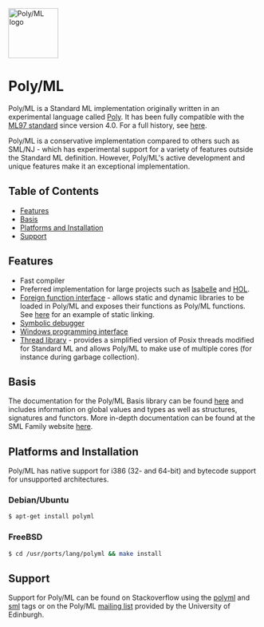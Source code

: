 <img src="http://www.polyml.org/images/Poly_Parrot3.gif" alt="Poly/ML logo" height="100" >

# Poly/ML

Poly/ML is a Standard ML implementation originally written in an experimental
language called [Poly](http://www.polyml.org/Doc.html#poly). It has been
fully compatible with the [ML97 standard](http://sml-family.org/sml97-defn.pdf)
since version 4.0. For a full history, see [here](http://www.polyml.org/FAQ.html#history).

Poly/ML is a conservative implementation compared to others such as SML/NJ -
which has experimental support for a variety of features outside the
Standard ML definition. However, Poly/ML's active development and unique
features make it an exceptional implementation.

## Table of Contents
* [Features](#features)
* [Basis](#basis)
* [Platforms and Installation](#platforms-and-installation)
* [Support](#support)

## Features

* Fast compiler
* Preferred implementation for large projects such as [Isabelle](https://isabelle.in.tum.de/)
  and [HOL](https://hol-theorem-prover.org/).
* [Foreign function interface](http://www.polyml.org/documentation/Tutorials/CInterface.html) - allows
  static and dynamic libraries to be loaded in Poly/ML and
  exposes their functions as Poly/ML functions. See [here](https://www.mail-archive.com/polyml@inf.ed.ac.uk/msg00940.html)
  for an example of static linking.
* [Symbolic debugger](http://www.polyml.org/documentation/Tutorials/Debugging.html)
* [Windows programming interface](http://www.polyml.org/documentation/Tutorials/WindowsProgramming.html)
* [Thread library](http://www.polyml.org/documentation/Reference/Threads.html) - provides a
  simplified version of Posix threads modified for Standard ML and
  allows Poly/ML to make use of multiple cores (for instance during garbage collection).

## Basis

The documentation for the Poly/ML Basis library can be found [here](http://www.polyml.org/documentation/Reference/Basis.html)
and includes information on global values and types as well as structures,
signatures and functors. More in-depth documentation can be found at
the SML Family website [here](http://sml-family.org/Basis/manpages.html).

## Platforms and Installation

Poly/ML has native support for i386 (32- and 64-bit) and bytecode support for unsupported
architectures.

### Debian/Ubuntu

```bash
$ apt-get install polyml
```

### FreeBSD

```bash
$ cd /usr/ports/lang/polyml && make install
```

## Support

Support for Poly/ML can be found on Stackoverflow using the [polyml](http://stackoverflow.com/questions/tagged/polyml)
and [sml](http://stackoverflow.com/questions/tagged/sml) tags or on the Poly/ML
[mailing list](http://lists.inf.ed.ac.uk/mailman/listinfo/polyml) provided by the University of Edinburgh.